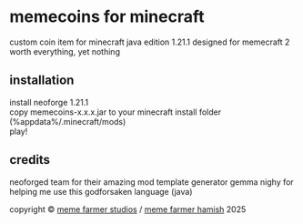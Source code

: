 # memecoins for minecraft
custom coin item for minecraft java edition 1.21.1
designed for memecraft 2
worth everything, yet nothing

## installation
install neoforge 1.21.1  
copy memecoins-x.x.x.jar to your minecraft install folder (%appdata%/.minecraft/mods)  
play!

## credits
neoforged team for their amazing mod template generator
gemma nighy for helping me use this godforsaken language (java)

copyright © [meme farmer studios](https://www.memefarmerstudios.com) / [meme farmer hamish](https://www.memefarmerhamish.com) 2025
